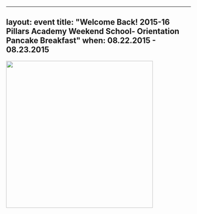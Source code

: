 
---
layout: event
title: "Welcome Back! 2015-16 Pillars Academy Weekend School- Orientation Pancake Breakfast"
when: 08.22.2015 - 08.23.2015
---

<img src="https://cloud.githubusercontent.com/assets/11180395/9415377/c70da93c-47f3-11e5-9bbe-9c616674567e.jpg" width="400" />


